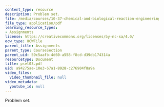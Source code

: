 ```yaml
---
content_type: resource
description: Problem set.
file: /media/courses/10-37-chemical-and-biological-reaction-engineering-spring-2007/a94275ae10e367a18928c276904f8a9a_pset03.pdf
file_type: application/pdf
learning_resource_types:
- Assignments
license: https://creativecommons.org/licenses/by-nc-sa/4.0/
ocw_type: OCWFile
parent_title: Assignments
parent_type: CourseSection
parent_uid: 59c5aafb-4d60-a558-f8cd-d39db174314a
resourcetype: Document
title: pset03.pdf
uid: a94275ae-10e3-67a1-8928-c276904f8a9a
video_files:
  video_thumbnail_file: null
video_metadata:
  youtube_id: null
---
```

Problem set.